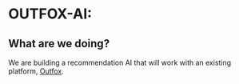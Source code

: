 # OUTFOX-AI:

## What are we doing?

We are building a recommendation AI that will work with an existing platform, [Outfox](https://github.com/briangormanly/outfox).  
